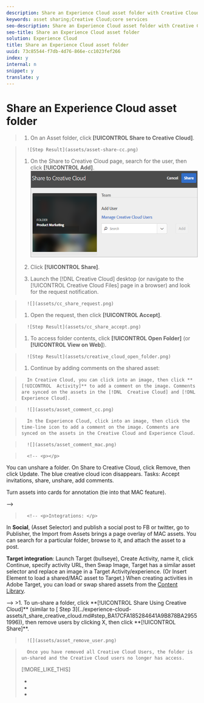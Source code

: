 ```yaml
---
description: Share an Experience Cloud asset folder with Creative Cloud users.
keywords: asset sharing;Creative Cloud;core services
seo-description: Share an Experience Cloud asset folder with Creative Cloud users.
seo-title: Share an Experience Cloud asset folder
solution: Experience Cloud
title: Share an Experience Cloud asset folder
uuid: 73c85544-f7db-4d76-866e-cc1023fef266
index: y
internal: n
snippet: y
translate: y
---
```


# Share an Experience Cloud asset folder


>1. On an Asset folder, click **[!UICONTROL  Share to Creative Cloud]**.

>       ![Step Result](assets/asset-share-cc.png) 
>1. On the Share to Creative Cloud page, search for the user, then click **[!UICONTROL  Add]**.
>   ![](assets/asset-share-cc-page.png) 
>
>1. Click **[!UICONTROL  Share]**.
>1. Launch the [!DNL  Creative Cloud] desktop (or navigate to the [!UICONTROL  Creative Cloud Files] page in a browser) and look for the request notification.

>       ![](assets/cc_share_request.png) 
>1. Open the request, then click **[!UICONTROL  Accept]**.

>       ![Step Result](assets/cc_share_accept.png) 
>1. To access folder contents, click **[!UICONTROL  Open Folder]** (or **[!UICONTROL  View on Web]**).

>       ![Step Result](assets/creative_cloud_open_folder.png) 
>1. Continue by adding comments on the shared asset:

>       In Creative Cloud, you can click into an image, then click **[!UICONTROL  Activity]** to add a comment on the image. Comments are synced on the assets in the [!DNL  Creative Cloud] and [!DNL  Experience Cloud]. 

>       ![](assets/asset_comment_cc.png) 

>       In the Experience Cloud, click into an image, then click the time-line icon to add a comment on the image. Comments are synced on the assets in the Creative Cloud and Experience Cloud. 

>       ![](assets/asset_comment_mac.png) 

>       <!-- <p></p> 
<p>You can unshare a folder. On Share to Creative Cloud, click Remove, then click Update. The blue creative cloud icon disappears. Tasks: Accept invitations, share, unshare, add comments. </p> 
<p>Turn assets into cards for annotation (tie into that MAC feature). </p> -->

>       <!-- <p>Integrations: </p> 
<p>In <b>Social</b>, (Asset Selector) and publish a social post to FB or twitter, go to Publisher, the Import from Assets brings a page overlay of MAC assets. You can search for a particular folder, browse to it, and attach the asset to a post. </p> 
<p> <b>Target integration</b>: Launch Target (bullseye), Create Activity, name it, click Continue, specify activity URL, then Swap Image, Target has a similar asset selector and replace an image in a Target Activity/experience. (Or Insert Element to load a shared/MAC asset to Target.) When creating activities in <span class="keyword"> Adobe Target</span>, you can load or swap shared assets from the <a href="https://marketing.adobe.com/resources/help/en_US/target/target/c_manage_content.html" format="https" scope="external"> Content Library</a>. </p> -->
>1. To un-share a folder, click **[!UICONTROL  Share Using Creative Cloud]** (similar to [ Step 3](../experience-cloud-assets/t_share_creative_cloud.md#step_BA17CFA185284641A9B878BA29551996)), then remove users by clicking X, then click **[!UICONTROL  Share]**.

>       ![](assets/asset_remove_user.png) 

>       Once you have removed all Creative Cloud Users, the folder is un-shared and the Creative Cloud users no longer has access. 
>[!MORE_LIKE_THIS]
>
>* [  ](http://helpx.adobe.com/creative-cloud/help/sync-files.html)
>* [  ](http://helpx.stage.adobe.com/creative-cloud/help/collaboration.html)
>* [  ](http://helpx.stage.adobe.com/creative-cloud/help/collaboration-faq.html)

